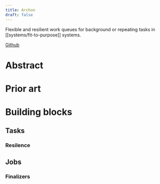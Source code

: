 ```yaml
---
title: Archon
draft: false
---
```


Flexible and resilient work queues for background or repeating tasks in [[systems/fit-to-purpose]] systems.

[Github](https://github.com/gaylatea/archon)

# Abstract

# Prior art

# Building blocks
## Tasks

### Resilence

## Jobs

### Finalizers

